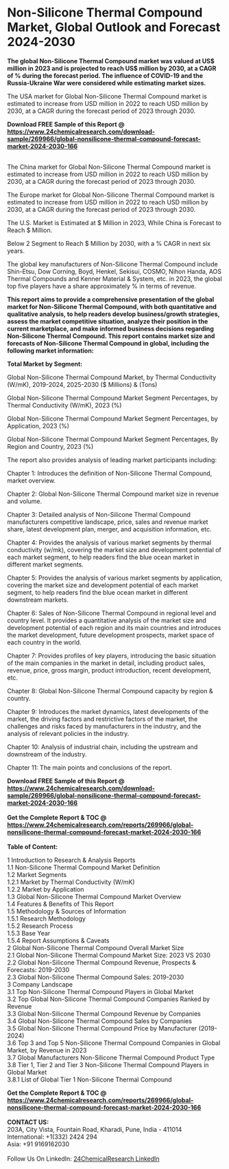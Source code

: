 <h1>Non-Silicone Thermal Compound Market, Global Outlook and Forecast 2024-2030</h1><p><strong>The global Non-Silicone Thermal Compound market was valued at US$ million in 2023 and is projected to reach US$ million by 2030, at a CAGR of % during the forecast period. The influence of COVID-19 and the Russia-Ukraine War were considered while estimating market sizes.</strong></p><p>
</p><p>The USA market for Global Non-Silicone Thermal Compound market is estimated to increase from USD million in 2022 to reach USD million by 2030, at a CAGR during the forecast period of 2023 through 2030.</p><div><b>Download FREE Sample of this Report @ 
            <a href="https://www.24chemicalresearch.com/download-sample/269966/global-nonsilicone-thermal-compound-forecast-market-2024-2030-166">
            https://www.24chemicalresearch.com/download-sample/269966/global-nonsilicone-thermal-compound-forecast-market-2024-2030-166</a></b></div><br><p>
</p><p>The China market for Global Non-Silicone Thermal Compound market is estimated to increase from USD million in 2022 to reach USD million by 2030, at a CAGR during the forecast period of 2023 through 2030.</p><p>
</p><p>The Europe market for Global Non-Silicone Thermal Compound market is estimated to increase from USD million in 2022 to reach USD million by 2030, at a CAGR during the forecast period of 2023 through 2030.</p><p>
</p><p>The U.S. Market is Estimated at $ Million in 2023, While China is Forecast to Reach $ Million.</p><p>
Below 2 Segment to Reach $ Million by 2030, with a % CAGR in next six years.</p><p>
The global key manufacturers of Non-Silicone Thermal Compound include Shin-Etsu, Dow Corning, Boyd, Henkel, Sekisui, COSMO, Nihon Handa, AOS Thermal Compounds and Kenner Material &amp; System, etc. in 2023, the global top five players have a share approximately % in terms of revenue.</p><p>
<strong>This report aims to provide a comprehensive presentation of the global market for Non-Silicone Thermal Compound, with both quantitative and qualitative analysis, to help readers develop business/growth strategies, assess the market competitive situation, analyze their position in the current marketplace, and make informed business decisions regarding Non-Silicone Thermal Compound. This report contains market size and forecasts of Non-Silicone Thermal Compound in global, including the following market information:</strong></p><p>
</p><p>
<strong>Total Market by Segment:</strong></p><p>
Global Non-Silicone Thermal Compound Market, by Thermal Conductivity (W/mK), 2019-2024, 2025-2030 ($ Millions) &amp; (Tons)</p><p>
Global Non-Silicone Thermal Compound Market Segment Percentages, by Thermal Conductivity (W/mK), 2023 (%)</p><p>
</p><p>
Global Non-Silicone Thermal Compound Market Segment Percentages, by Application, 2023 (%)</p><p>
</p><p>
Global Non-Silicone Thermal Compound Market Segment Percentages, By Region and Country, 2023 (%)</p><p>
</p><p>
The report also provides analysis of leading market participants including:</p><p>
</p><p>
</p><p>
Chapter 1: Introduces the definition of Non-Silicone Thermal Compound, market overview.</p><p>
Chapter 2: Global Non-Silicone Thermal Compound market size in revenue and volume.</p><p>
Chapter 3: Detailed analysis of Non-Silicone Thermal Compound manufacturers competitive landscape, price, sales and revenue market share, latest development plan, merger, and acquisition information, etc.</p><p>
Chapter 4: Provides the analysis of various market segments by thermal conductivity (w/mk), covering the market size and development potential of each market segment, to help readers find the blue ocean market in different market segments.</p><p>
Chapter 5: Provides the analysis of various market segments by application, covering the market size and development potential of each market segment, to help readers find the blue ocean market in different downstream markets.</p><p>
Chapter 6: Sales of Non-Silicone Thermal Compound in regional level and country level. It provides a quantitative analysis of the market size and development potential of each region and its main countries and introduces the market development, future development prospects, market space of each country in the world.</p><p>
Chapter 7: Provides profiles of key players, introducing the basic situation of the main companies in the market in detail, including product sales, revenue, price, gross margin, product introduction, recent development, etc.</p><p>
Chapter 8: Global Non-Silicone Thermal Compound capacity by region &amp; country.</p><p>
Chapter 9: Introduces the market dynamics, latest developments of the market, the driving factors and restrictive factors of the market, the challenges and risks faced by manufacturers in the industry, and the analysis of relevant policies in the industry.</p><p>
Chapter 10: Analysis of industrial chain, including the upstream and downstream of the industry.</p><p>
Chapter 11: The main points and conclusions of the report.</p><div><b>Download FREE Sample of this Report @ 
            <a href="https://www.24chemicalresearch.com/download-sample/269966/global-nonsilicone-thermal-compound-forecast-market-2024-2030-166">
            https://www.24chemicalresearch.com/download-sample/269966/global-nonsilicone-thermal-compound-forecast-market-2024-2030-166</a></b></div><br><div><b>Get the Complete Report & TOC @ 
            <a href="https://www.24chemicalresearch.com/reports/269966/global-nonsilicone-thermal-compound-forecast-market-2024-2030-166">
            https://www.24chemicalresearch.com/reports/269966/global-nonsilicone-thermal-compound-forecast-market-2024-2030-166</a></b></div><br>
            <b>Table of Content:</b><p>1 Introduction to Research & Analysis Reports<br />
    1.1 Non-Silicone Thermal Compound Market Definition<br />
    1.2 Market Segments<br />
        1.2.1 Market by Thermal Conductivity (W/mK)<br />
        1.2.2 Market by Application<br />
    1.3 Global Non-Silicone Thermal Compound Market Overview<br />
    1.4 Features & Benefits of This Report<br />
    1.5 Methodology & Sources of Information<br />
        1.5.1 Research Methodology<br />
        1.5.2 Research Process<br />
        1.5.3 Base Year<br />
        1.5.4 Report Assumptions & Caveats<br />
2 Global Non-Silicone Thermal Compound Overall Market Size<br />
    2.1 Global Non-Silicone Thermal Compound Market Size: 2023 VS 2030<br />
    2.2 Global Non-Silicone Thermal Compound Revenue, Prospects & Forecasts: 2019-2030<br />
    2.3 Global Non-Silicone Thermal Compound Sales: 2019-2030<br />
3 Company Landscape<br />
    3.1 Top Non-Silicone Thermal Compound Players in Global Market<br />
    3.2 Top Global Non-Silicone Thermal Compound Companies Ranked by Revenue<br />
    3.3 Global Non-Silicone Thermal Compound Revenue by Companies<br />
    3.4 Global Non-Silicone Thermal Compound Sales by Companies<br />
    3.5 Global Non-Silicone Thermal Compound Price by Manufacturer (2019-2024)<br />
    3.6 Top 3 and Top 5 Non-Silicone Thermal Compound Companies in Global Market, by Revenue in 2023<br />
    3.7 Global Manufacturers Non-Silicone Thermal Compound Product Type<br />
    3.8 Tier 1, Tier 2 and Tier 3 Non-Silicone Thermal Compound Players in Global Market<br />
        3.8.1 List of Global Tier 1 Non-Silicone Thermal Compound</p><div><b>Get the Complete Report & TOC @ 
            <a href="https://www.24chemicalresearch.com/reports/269966/global-nonsilicone-thermal-compound-forecast-market-2024-2030-166">
            https://www.24chemicalresearch.com/reports/269966/global-nonsilicone-thermal-compound-forecast-market-2024-2030-166</a></b></div><br><b>CONTACT US:</b><br>
            203A, City Vista, Fountain Road, Kharadi, Pune, India - 411014<br>
            International: +1(332) 2424 294<br>
            Asia: +91 9169162030 <br><br>
            Follow Us On LinkedIn: <a href="https://www.linkedin.com/company/24chemicalresearch/">24ChemicalResearch LinkedIn</a>